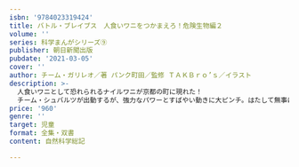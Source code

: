 ```yaml
---
isbn: '9784023319424'
title: バトル・ブレイブス　人食いワニをつかまえろ！危険生物編２
volume: ''
series: 科学まんがシリーズ⑨
publisher: 朝日新聞出版
pubdate: '2021-03-05'
cover: ''
author: チーム・ガリレオ／著 パンク町田／監修 ＴＡＫＢｒｏ’ｓ／イラスト
description: >-
  人食いワニとして恐れられるナイルワニが京都の町に現れた！
  チーム・シュバルツが出動するが、強力なパワーとすばやい動きに大ピンチ。はたして無事に捕まえることができるのか？　ワニやデンキウナギなど、今回登場する動物の情報も満載！
price: '960'
genre: ''
target: 児童
format: 全集・双書
content: 自然科学総記

---
```

